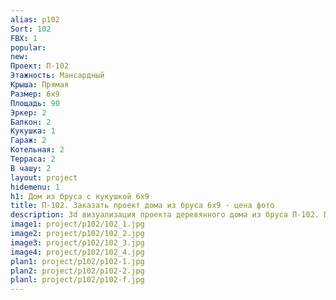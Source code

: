 ```yaml
---
alias: p102
Sort: 102
FBX: 1
popular: 
new: 
Проект: П-102
Этажность: Мансардный
Крыша: Прямая
Размер: 6х9
Площадь: 90
Эркер: 2
Балкон: 2
Кукушка: 1
Гараж: 2
Котельная: 2
Терраса: 2
В чашу: 2
layout: project
hidemenu: 1
h1: Дом из бруса с кукушкой 6х9
title: П-102. Заказать проект дома из бруса 6х9 - цена фото
description: 3d визуализация проекта деревянного дома из бруса П-102. Площадь 90 м2, размер 6х9. Вы можете внести любые изменения в проект.
image1: project/p102/102_1.jpg
image2: project/p102/102_2.jpg
image3: project/p102/102_3.jpg
image4: project/p102/102_4.jpg
plan1: project/p102/p102-1.jpg
plan2: project/p102/p102-2.jpg
planl: project/p102/p102-f.jpg
---
```

